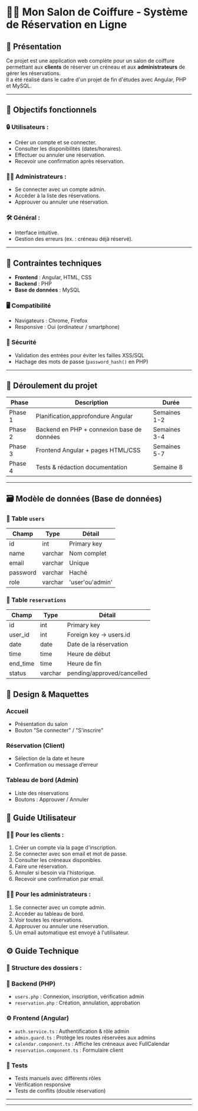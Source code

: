 # 💇‍♀️ Mon Salon de Coiffure - Système de Réservation en Ligne

## 🧠 Présentation

Ce projet est une application web complète pour un salon de coiffure permettant aux **clients** de réserver un créneau et aux **administrateurs** de gérer les réservations.  
Il a été réalisé dans le cadre d'un projet de fin d'études avec Angular, PHP et MySQL.

---

## 🎯 Objectifs fonctionnels

### 🔒 Utilisateurs :
- Créer un compte et se connecter.
- Consulter les disponibilités (dates/horaires).
- Effectuer ou annuler une réservation.
- Recevoir une confirmation après réservation.

### 🧑‍💼 Administrateurs :
- Se connecter avec un compte admin.
- Accéder à la liste des réservations.
- Approuver ou annuler une réservation.

### 🛠️ Général :
- Interface intuitive.
- Gestion des erreurs (ex. : créneau déjà réservé).

---

## 🧰 Contraintes techniques

- **Frontend** : Angular, HTML, CSS
- **Backend** : PHP
- **Base de données** : MySQL

### 🖥️ Compatibilité
- Navigateurs : Chrome, Firefox
- Responsive : Oui (ordinateur / smartphone)

### 🔐 Sécurité
- Validation des entrées pour éviter les failles XSS/SQL
- Hachage des mots de passe (`password_hash()` en PHP)

---

## 📅 Déroulement du projet

| Phase         | Description                                | Durée        |
|---------------|--------------------------------------------|--------------|
| Phase 1       | Planification,approfondure  Angular        | Semaines 1-2 |
| Phase 2       | Backend en PHP + connexion base de données | Semaines 3-4 |
| Phase 3       | Frontend Angular + pages HTML/CSS          | Semaines 5-7 |
| Phase 4       | Tests & rédaction documentation            | Semaine 8    |

---

## 🗃️ Modèle de données (Base de données)

### 🔸 Table `users`
| Champ     | Type     | Détail         |
|-----------|----------|----------------|
| id        | int      | Primary key    |
| name      | varchar  | Nom complet    |
| email     | varchar  | Unique         |
| password  | varchar  | Haché          |
| role      | varchar  |'user'ou'admin' |

### 🔹 Table `reservations`
| Champ     | Type     | Détail                    |
|-----------|----------|---------------------------|
| id        | int      | Primary key               |
| user_id   | int      | Foreign key → users.id    |
| date      | date     | Date de la réservation    |
| time      | time     | Heure de début            |
| end_time  | time     | Heure de fin              |
| status    | varchar  |pending/approved/cancelled |

## 🎨 Design & Maquettes

### Accueil
- Présentation du salon
- Bouton "Se connecter" / "S'inscrire"

### Réservation (Client)
- Sélection de la date et heure
- Confirmation ou message d’erreur

### Tableau de bord (Admin)
- Liste des réservations
- Boutons : Approuver / Annuler

## 👤 Guide Utilisateur

### 💁‍♂️ Pour les clients :
1. Créer un compte via la page d'inscription.
2. Se connecter avec son email et mot de passe.
3. Consulter les créneaux disponibles.
4. Faire une réservation.
5. Annuler si besoin via l'historique.
6. Recevoir une confirmation par email.

### 👨‍💼 Pour les administrateurs :
1. Se connecter avec un compte admin.
2. Accéder au tableau de bord.
3. Voir toutes les réservations.
4. Approuver ou annuler une réservation.
5. Un email automatique est envoyé à l'utilisateur.

## ⚙️ Guide Technique

### 📂 Structure des dossiers :

### 📡 Backend (PHP)
- `users.php` : Connexion, inscription, vérification admin
- `reservation.php` : Création, annulation, approbation

### ⚙️ Frontend (Angular)
- `auth.service.ts` : Authentification & rôle admin
- `admin.guard.ts` : Protège les routes réservées aux admins
- `calendar.component.ts` : Affiche les créneaux avec FullCalendar
- `reservation.component.ts` : Formulaire client

### 🧪 Tests
- Tests manuels avec différents rôles
- Vérification responsive
- Tests de conflits (double réservation)

---

---
